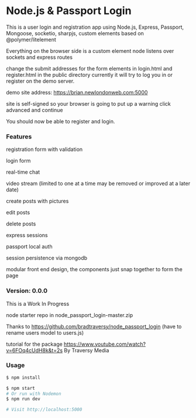 # Node.js & Passport Login

This is a user login and registration app using
 Node.js,
 Express,
 Passport,
 Mongoose,
 socketio,
 sharpjs,
 custom elements based on @polymer/litelement

Everything on the browser side is a custom element
node listens over sockets and express routes

change the submit addresses for the form elements in login.html and register.html in the public directory
currently it will try to log you in or register on the demo server.

demo site address: https://brian.newlondonweb.com:5000

site is self-signed so your browser is going to put up a warning click advanced and continue

You should now be able to register and login.


### Features

registration form with validation

login form

real-time chat

video stream (limited to one at a time may be removed or improved at a later date)

create posts with pictures

edit posts

delete posts

express sessions

passport local auth

session persistence via mongodb

modular front end design, the components just snap together to form the page



### Version: 0.0.0

This is a Work In Progress

node starter repo in node_passport_login-master.zip

Thanks to https://github.com/bradtraversy/node_passport_login (have to rename users model to users.js)

tutorial for the package https://www.youtube.com/watch?v=6FOq4cUdH8k&t=2s By Traversy Media

### Usage

```sh
$ npm install
```

```sh
$ npm start
# Or run with Nodemon
$ npm run dev

# Visit http://localhost:5000
```

